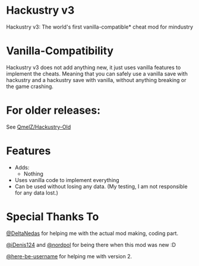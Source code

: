 # Hackustry v3
Hackustry v3: The world's first vanilla-compatible* cheat mod for mindustry

# Vanilla-Compatibility

Hackustry v3 does not add anything new, it just uses vanilla features to implement the cheats. Meaning that you can safely use a vanilla save with hackustry and a hackustry save with vanilla, without anything breaking or the game crashing.

# For older releases:

See [QmelZ/Hackustry-Old](https://github.com/QmelZ/Hackustry-Old)

# Features

- Adds:
  - Nothing
- Uses vanilla code to implement everything
- Can be used without losing any data. (My testing, I am not responsible for any data lost.)

# Special Thanks To
[@DeltaNedas](https://github.com/DeltaNedas) for helping me with the actual mod making, coding part.

[@iDenis124](https://github.com/iDenis124) and [@nordpol](https://github.com/nordpol) for being there when this mod was new :D

[@here-be-username](https://github.com/here-be-username) for helping me with version 2.
